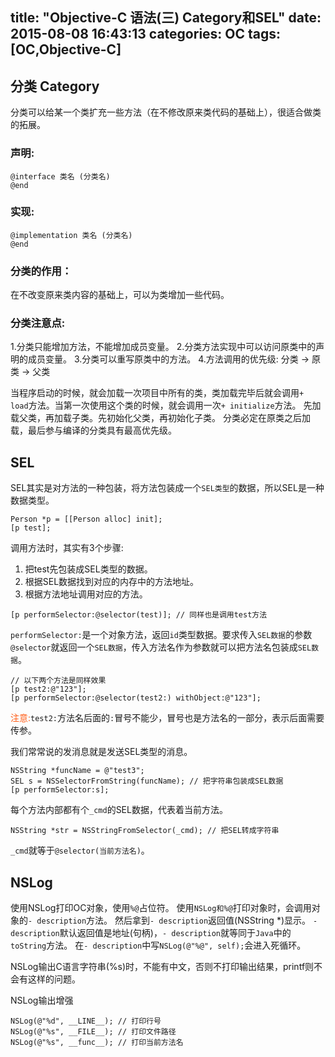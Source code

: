 title: "Objective-C 语法(三) Category和SEL"
date: 2015-08-08 16:43:13
categories: OC
tags: [OC,Objective-C]
---

## 分类 Category

分类可以给某一个类扩充一些方法（在不修改原来类代码的基础上），很适合做类的拓展。

### 声明: 

```
@interface 类名 (分类名)
@end
```

### 实现:

```
@implementation 类名 (分类名)
@end
```

### 分类的作用：
在不改变原来类内容的基础上，可以为类增加一些代码。

### 分类注意点:
1.分类只能增加方法，不能增加成员变量。
2.分类方法实现中可以访问原类中的声明的成员变量。
3.分类可以重写原类中的方法。
4.方法调用的优先级: 分类 -> 原类 -> 父类

当程序启动的时候，就会加载一次项目中所有的类，类加载完毕后就会调用``+ load``方法。当第一次使用这个类的时候，就会调用一次``+ initialize``方法。
先加载父类，再加载子类。先初始化父类，再初始化子类。
分类必定在原类之后加载，最后参与编译的分类具有最高优先级。

<!-- more -->

## SEL

SEL其实是对方法的一种包装，将方法包装成一个`SEL类型`的数据，所以SEL是一种数据类型。

``` objc
Person *p = [[Person alloc] init];
[p test];
```

调用方法时，其实有3个步骤:
1. 把test先包装成SEL类型的数据。
2. 根据SEL数据找到对应的内存中的方法地址。
3. 根据方法地址调用对应的方法。

``` objc
[p performSelector:@selector(test)]; // 同样也是调用test方法
```

`performSelector:`是一个对象方法，返回`id`类型数据。要求传入`SEL数据`的参数
`@selector`就返回一个`SEL数据`，传入方法名作为参数就可以把方法名包装成`SEL数据`。

```
// 以下两个方法是同样效果
[p test2:@"123"];
[p performSelector:@selector(test2:) withObject:@"123"];
```

<span style="color:#ff5c16">注意:</span>`test2:`方法名后面的`:`冒号不能少，冒号也是方法名的一部分，表示后面需要传参。

我们常常说的发消息就是发送SEL类型的消息。

``` objc
NSString *funcName = @"test3";
SEL s = NSSelectorFromString(funcName); // 把字符串包装成SEL数据
[p performSelector:s];
```

每个方法内部都有个`_cmd`的SEL数据，代表着当前方法。

``` objc
NSString *str = NSStringFromSelector(_cmd); // 把SEL转成字符串
```

`_cmd`就等于`@selector(当前方法名)`。

## NSLog

使用NSLog打印OC对象，使用`%@`占位符。
使用`NSLog和%@`打印对象时，会调用对象的`- description`方法。
然后拿到`- description`返回值(NSString *)显示。
`- description`默认返回值是地址(句柄)，`- description`就等同于`Java`中的`toString`方法。
在``- description``中写``NSLog(@"%@", self);``会进入死循环。

NSLog输出C语言字符串(%s)时，不能有中文，否则不打印输出结果，printf则不会有这样的问题。

NSLog输出增强

``` objc
NSLog(@"%d", __LINE__); // 打印行号
NSLog(@"%s", __FILE__); // 打印文件路径
NSLog(@"%s", __func__); // 打印当前方法名
```